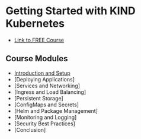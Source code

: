# Getting Started with KIND Kubernetes
- [Link to FREE Course](https://community.kubeskills.com/c/getting-started-with-kind-kubernetes)


## Course Modules
- [Introduction and Setup](Introduction-and-Setup/README.md)
- [Deploying Applications]
- [Services and Networking]
- [Ingress and Load Balancing]
- [Persistent Storage]
- [ConfigMaps and Secrets]
- [Helm and Package Management]
- [Monitoring and Logging]
- [Security Best Practices]
- [Conclusion]

